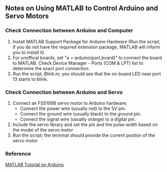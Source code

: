 ## Notes on Using MATLAB to Control Arduino and Servo Motors
### Check Connection between Arduino and Computer
1. Install MATLAB Support Package for Arduino Hardware (Run the script; if you do not have the required extension package, MATLAB will inform you to install it)
2. For unoffical boards, set "a = arduino(port,board)" to connect the board to MATLAB. Check Device Manager - Ports (COM & LPT) list to determine the exact port connection.
3. Run the script, Blink.m; you should see that the on-board LED near port 13 starts to blink.
### Check Connection between Arduino and Servo
1. Connect an FS5106B servo motor to Arduino hardware,
    - Connect the power wire (usually red) to the 5V pin.
    - Connect the ground wire (usually black) to the ground pin.
    - Connect the signal wire (usually orange) to a digital pin.
2. Include the servo library and set the pin and the pulse width based on the model of the servo motor
3. Run the script; the terminal should provide the current postion of the servo motor
### Reference 
[MATLAB Tutorial on Arduino](https://www.mathworks.com/help/supportpkg/arduinoio/get-started-with-matlab-support-package-for-arduino-hardware.html)
